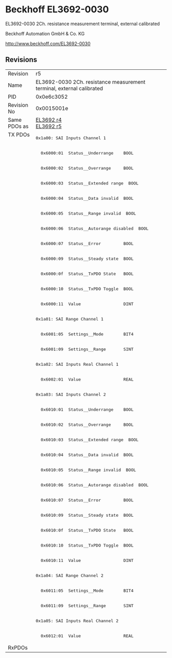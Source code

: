 # Beckhoff EL3692-0030

EL3692-0030 2Ch. resistance measurement terminal, external calibrated

Beckhoff Automation GmbH & Co. KG

http://www.beckhoff.com/EL3692-0030

## Revisions
<table>
<tr >
<td>Revision</td>
<td>r5</td>
</tr>
<tr >
<td>Name</td>
<td>EL3692-0030 2Ch. resistance measurement terminal, external calibrated</td>
</tr>
<tr >
<td>PID</td>
<td>0x0e6c3052</td>
</tr>
<tr >
<td>Revision No</td>
<td>0x0015001e</td>
</tr>
<tr >
<td>Same PDOs as</td>
<td><a href="EL3692">EL3692 r4</a><br/><a href="EL3692">EL3692 r5</a></td>
</tr>
<tr class="txpdo pdosection">
<td rowspan=34 valign=top>TX PDOs</td>
<td><pre>0x1a00: SAI Inputs Channel 1</pre></td>
<td></td>
</tr>
<tr class="txpdo">
<td><pre>  0x6000:01  Status__Underrange    BOOL</pre></td>
</tr>
<tr class="txpdo">
<td><pre>  0x6000:02  Status__Overrange     BOOL</pre></td>
</tr>
<tr class="txpdo">
<td><pre>  0x6000:03  Status__Extended range  BOOL</pre></td>
</tr>
<tr class="txpdo">
<td><pre>  0x6000:04  Status__Data invalid  BOOL</pre></td>
</tr>
<tr class="txpdo">
<td><pre>  0x6000:05  Status__Range invalid  BOOL</pre></td>
</tr>
<tr class="txpdo">
<td><pre>  0x6000:06  Status__Autorange disabled  BOOL</pre></td>
</tr>
<tr class="txpdo">
<td><pre>  0x6000:07  Status__Error         BOOL</pre></td>
</tr>
<tr class="txpdo">
<td><pre>  0x6000:09  Status__Steady state  BOOL</pre></td>
</tr>
<tr class="txpdo">
<td><pre>  0x6000:0f  Status__TxPDO State   BOOL</pre></td>
</tr>
<tr class="txpdo">
<td><pre>  0x6000:10  Status__TxPDO Toggle  BOOL</pre></td>
</tr>
<tr class="txpdo">
<td><pre>  0x6000:11  Value                 DINT</pre></td>
</tr>
<tr class="txpdo pdosection">
<td><pre>0x1a01: SAI Range Channel 1</pre></td>
</tr>
<tr class="txpdo">
<td><pre>  0x6001:05  Settings__Mode        BIT4</pre></td>
</tr>
<tr class="txpdo">
<td><pre>  0x6001:09  Settings__Range       SINT</pre></td>
</tr>
<tr class="txpdo pdosection">
<td><pre>0x1a02: SAI Inputs Real Channel 1</pre></td>
</tr>
<tr class="txpdo">
<td><pre>  0x6002:01  Value                 REAL</pre></td>
</tr>
<tr class="txpdo pdosection">
<td><pre>0x1a03: SAI Inputs Channel 2</pre></td>
</tr>
<tr class="txpdo">
<td><pre>  0x6010:01  Status__Underrange    BOOL</pre></td>
</tr>
<tr class="txpdo">
<td><pre>  0x6010:02  Status__Overrange     BOOL</pre></td>
</tr>
<tr class="txpdo">
<td><pre>  0x6010:03  Status__Extended range  BOOL</pre></td>
</tr>
<tr class="txpdo">
<td><pre>  0x6010:04  Status__Data invalid  BOOL</pre></td>
</tr>
<tr class="txpdo">
<td><pre>  0x6010:05  Status__Range invalid  BOOL</pre></td>
</tr>
<tr class="txpdo">
<td><pre>  0x6010:06  Status__Autorange disabled  BOOL</pre></td>
</tr>
<tr class="txpdo">
<td><pre>  0x6010:07  Status__Error         BOOL</pre></td>
</tr>
<tr class="txpdo">
<td><pre>  0x6010:09  Status__Steady state  BOOL</pre></td>
</tr>
<tr class="txpdo">
<td><pre>  0x6010:0f  Status__TxPDO State   BOOL</pre></td>
</tr>
<tr class="txpdo">
<td><pre>  0x6010:10  Status__TxPDO Toggle  BOOL</pre></td>
</tr>
<tr class="txpdo">
<td><pre>  0x6010:11  Value                 DINT</pre></td>
</tr>
<tr class="txpdo pdosection">
<td><pre>0x1a04: SAI Range Channel 2</pre></td>
</tr>
<tr class="txpdo">
<td><pre>  0x6011:05  Settings__Mode        BIT4</pre></td>
</tr>
<tr class="txpdo">
<td><pre>  0x6011:09  Settings__Range       SINT</pre></td>
</tr>
<tr class="txpdo pdosection">
<td><pre>0x1a05: SAI Inputs Real Channel 2</pre></td>
</tr>
<tr class="txpdo">
<td><pre>  0x6012:01  Value                 REAL</pre></td>
</tr>
<tr >
<td>RxPDOs</td>
<td></td>
</tr>
</table>
